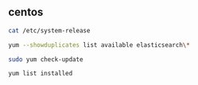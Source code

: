 centos
-

````sh
cat /etc/system-release

yum --showduplicates list available elasticsearch\*

sudo yum check-update

yum list installed
````
